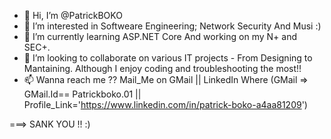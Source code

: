 - 👋 Hi, I’m @PatrickBOKO
- 👀 I’m interested in Softweare Engineering; Network Security And Musi :)
- 🌱 I’m currently learning ASP.NET Core And working on my  N+ and SEC+.
- 💞️ I’m looking to collaborate on various IT projects - From Designing to Mantaining. Although I enjoy coding and troubleshooting the most!!
- 📫 Wanna reach me ?? Mail_Me on GMail || LinkedIn Where (GMail => GMail.Id== Patrickboko.01 || Profile_Link='https://www.linkedin.com/in/patrick-boko-a4aa81209') 

===> SANK YOU !! :)




<!---
PatrickBOKO/PatrickBOKO is a ✨ special ✨ repository because its `README.md` (this file) appears on your GitHub profile.
You can click the Preview link to take a look at your changes.
--->
